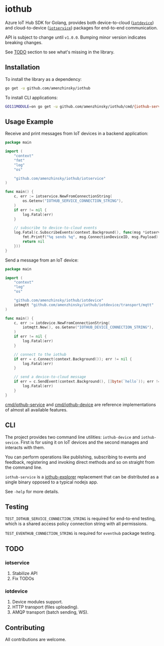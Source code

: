 # iothub

Azure IoT Hub SDK for Golang, provides both device-to-cloud ([`iotdevice`](iotdevice)) and cloud-to-device ([`iotservice`](iotservice)) packages for end-to-end communication.

API is subject to change until `v1.0.0`. Bumping minor version indicates breaking changes.

See [TODO](#todo) section to see what's missing in the library.

## Installation

To install the library as a dependency:

```bash
go get -u github.com/amenzhinsky/iothub
```

To install CLI applications:

```bash
GO111MODULE=on go get -u github.com/amenzhinsky/iothub/cmd/{iothub-service,iothub-device}
```

## Usage Example

Receive and print messages from IoT devices in a backend application:

```go
package main

import (
	"context"
	"fmt"
	"log"
	"os"

	"github.com/amenzhinsky/iothub/iotservice"
)

func main() {
	c, err := iotservice.NewFromConnectionString(
		os.Getenv("IOTHUB_SERVICE_CONNECTION_STRING"),
	)
	if err != nil {
		log.Fatal(err)
	}

	// subscribe to device-to-cloud events
	log.Fatal(c.SubscribeEvents(context.Background(), func(msg *iotservice.Event) error {
		fmt.Printf("%q sends %q", msg.ConnectionDeviceID, msg.Payload)
		return nil
	}))
}
```

Send a message from an IoT device:

```go
package main

import (
	"context"
	"log"
	"os"

	"github.com/amenzhinsky/iothub/iotdevice"
	iotmqtt "github.com/amenzhinsky/iothub/iotdevice/transport/mqtt"
)

func main() {
	c, err := iotdevice.NewFromConnectionString(
		iotmqtt.New(), os.Getenv("IOTHUB_DEVICE_CONNECTION_STRING"),
	)
	if err != nil {
		log.Fatal(err)
	}

	// connect to the iothub
	if err = c.Connect(context.Background()); err != nil {
		log.Fatal(err)
	}

	// send a device-to-cloud message
	if err = c.SendEvent(context.Background(), []byte(`hello`)); err != nil {
		log.Fatal(err)
	}
}
```

[cmd/iothub-service](https://github.com/amenzhinsky/iothub/blob/master/cmd/iothub-service) and [cmd/iothub-device](https://github.com/amenzhinsky/iothub/blob/master/cmd/iothub-device) are reference implementations of almost all available features. 

## CLI

The project provides two command line utilities: `iothub-device` and `iothub-sevice`. First is for using it on IoT devices and the second manages and interacts with them. 

You can perform operations like publishing, subscribing to events and feedback, registering and invoking direct methods and so on straight from the command line.

`iothub-service` is a [iothub-explorer](https://github.com/Azure/iothub-explorer) replacement that can be distributed as a single binary opposed to a typical nodejs app.

See `-help` for more details.

## Testing

`TEST_IOTHUB_SERVICE_CONNECTION_STRING` is required for end-to-end testing, which is a shared access policy connection string with all permissions.

`TEST_EVENTHUB_CONNECTION_STRING` is required for `eventhub` package testing.

## TODO

### iotservice

1. Stabilize API
1. Fix TODOs

### iotdevice

1. Device modules support.
1. HTTP transport (files uploading).
1. AMQP transport (batch sending, WS).

## Contributing

All contributions are welcome.
